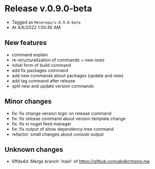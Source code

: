 # Release v.0.9.0-beta

- Tagged as `Monorepo/v.0.9.0-beta`
- At 4/6/2022 1:50:45 AM

## New features

- command explain
- re-structuralization of commands + new ones
- initial form of build command
- add fix packages command
- add new commands about packages (update and new)
- add tag command after release
- split new and update version commands

## Minor changes

- fix: fix change version logic on release command
- fix: fix release command about version template change
- fix: fix in nuget feed manager
- fix: fix output of show dependency-tree command
- refactor: small changes about console output

## Unknown changes

- 6ffda4d: Merge branch 'main' of https://github.com/akobr/mono.me
